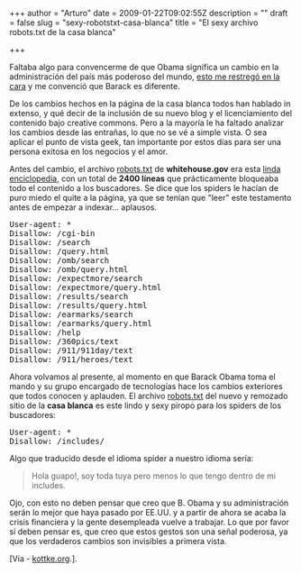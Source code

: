 +++
author = "Arturo"
date = 2009-01-22T09:02:55Z
description = ""
draft = false
slug = "sexy-robotstxt-casa-blanca"
title = "El sexy archivo robots.txt de la casa blanca"

+++

 <p>Faltaba algo para convencerme de que Obama significa un cambio en la administración del país más poderoso del mundo, <a href="http://geek.cl/wp-content/uploads/2009/01/the-countrys-new-robotstxt-file">esto me restregó en la cara</a> y me convenció que Barack es diferente.</p>

<p>De los cambios hechos en la página de la casa blanca todos han hablado in extenso, y qué decir de la inclusión de su nuevo blog y el licenciamiento del contenido bajo creative commons. Pero a la mayoría le ha faltado analizar los cambios desde las entrañas, lo que no se vé a simple vista. O sea aplicar el punto de vista geek, tan importante por estos días para ser una persona exitosa en los negocios y el amor.</p>

<p>Antes del cambio, el archivo <a href="http://geek.cl/wp-content/uploads/2009/01/Robots.txt#El_archivo_robots.txt">robots.txt</a> de <strong>whitehouse.gov</strong> era esta <a href="http://pastebin.com/f18309565">linda enciclopedia</a>, con un total de <strong>2400 líneas</strong> que prácticamente bloqueaba todo el contenido a los buscadores. Se dice que los spiders le hacían de puro miedo el quite a la página, ya que se tenían que "leer" este testamento antes de empezar a indexar... aplausos.</p>

<pre>User-agent: *
Disallow: /cgi-bin
Disallow: /search
Disallow: /query.html
Disallow: /omb/search
Disallow: /omb/query.html
Disallow: /expectmore/search
Disallow: /expectmore/query.html
Disallow: /results/search
Disallow: /results/query.html
Disallow: /earmarks/search
Disallow: /earmarks/query.html
Disallow: /help
Disallow: /360pics/text
Disallow: /911/911day/text
Disallow: /911/heroes/text</pre>

<p>Ahora volvamos al presente, al momento en que Barack Obama toma el mando y su grupo encargado de tecnologías hace los cambios exteriores que todos conocen y aplauden. El archivo <a href="http://geek.cl/wp-content/uploads/2009/01/robots.txt">robots.txt</a> del nuevo y remozado sitio de la <strong>casa blanca</strong> es este lindo y sexy piropo para los spiders de los buscadores:</p>

<pre>User-agent: *
Disallow: /includes/</pre>

<p>Algo que traducido desde el idioma spider a nuestro idioma sería: </p>

<p><blockquote>Hola guapo!, soy toda tuya pero menos lo que tengo dentro de mi includes.</blockquote></p> 

<p>Ojo, con esto no deben pensar que creo que B. Obama y su administración serán lo mejor que haya pasado por EE.UU. y a partir de ahora se acaba la crisis financiera  y la gente desempleada vuelve a trabajar. Lo que por favor sí deben pensar es, que creo que estos gestos son una señal poderosa, ya que los verdaderos cambios son invisibles a primera vista.</p>

<p>[Vía - <a href="http://geek.cl/wp-content/uploads/2009/01/the-countrys-new-robotstxt-file">kottke.org</a>.].</p>